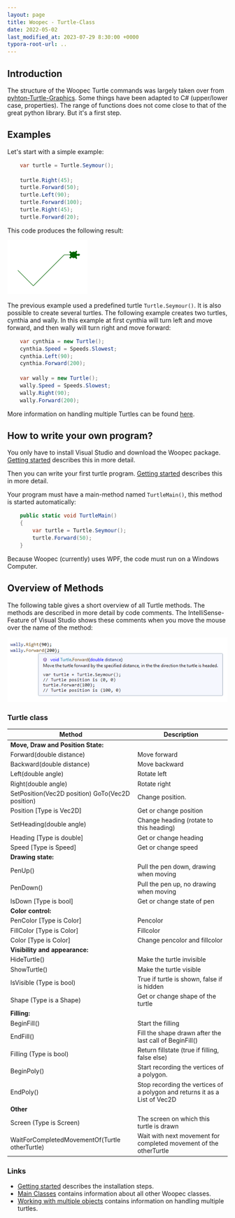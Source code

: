 ```yaml
---
layout: page
title: Woopec - Turtle-Class
date: 2022-05-02
last_modified_at: 2023-07-29 8:30:00 +0000
typora-root-url: ..
---
```



## Introduction

The structure of the Woopec Turtle commands was largely taken over from  [pyhton-Turtle-Graphics](https://docs.python.org/3/library/turtle.html#module-turtle). Some things have been adapted to C# (upper/lower case, properties). The range of functions does not come close to that of the great python library. But it's a first step.

## Examples

Let's start with a simple example:
```csharp
    var turtle = Turtle.Seymour();

    turtle.Right(45);
    turtle.Forward(50);
    turtle.Left(90);
    turtle.Forward(100);
    turtle.Right(45);
    turtle.Forward(20);
```
This code produces the following result:

![Woopec C# turtle graphics, result of simple example](/assets/images/FirstSample.png)

The previous example used a predefined turtle `Turtle.Seymour()`. It is also possible to create several turtles. The following example creates two turtles, cynthia and wally. In this example at first cynthia will turn left and move forward, and then wally will turn right and move forward:

```csharp
    var cynthia = new Turtle();
    cynthia.Speed = Speeds.Slowest;
    cynthia.Left(90);
    cynthia.Forward(200);

    var wally = new Turtle();
    wally.Speed = Speeds.Slowest;
    wally.Right(90);
    wally.Forward(200);
```
More information on handling multiple Turtles can be found [here](MultipleTurtles.html).

## How to write your own program?

You only have to install Visual Studio and download the Woopec package. [Getting started](GettingStarted.html) describes this in more detail.

Then you can write your first turtle program. [Getting started](GettingStarted.html) describes this in more detail.


Your program must have a main-method named `TurtleMain()`, this method is started automatically:

```csharp
    public static void TurtleMain()
    {
        var turtle = Turtle.Seymour();
        turtle.Forward(50);
    }
```

Because Woopec (currently) uses WPF, the code must run on a Windows Computer.

## Overview of Methods

The following table gives a short overview of all Turtle methods. The methods are described in more detail by code comments.
The IntelliSense-Feature of Visual Studio shows these comments when you move the mouse over the name of the method:

![IntelliSense](/assets/images/IntelliSense.png)

### Turtle class

| Method                                           | Description                                                  |
| ------------------------------------------------ | ------------------------------------------------------------ |
| **Move, Draw and Position State:**               |                                                              |
| Forward(double distance)                         | Move forward                                                 |
| Backward(double distance)                        | Move backward                                                |
| Left(double angle)                               | Rotate left                                                  |
| Right(double angle)                              | Rotate right                                                 |
| SetPosition(Vec2D position) GoTo(Vec2D position) | Change position.                                             |
| Position [Type is Vec2D]                         | Get or change position                                       |
| SetHeading(double angle)                         | Change heading (rotate to this heading)                      |
| Heading [Type is double]                         | Get or change heading                                        |
| Speed [Type is Speed]                            | Get or change speed                                          |
| **Drawing state:**                               |                                                              |
| PenUp()                                          | Pull the pen down, drawing when moving                       |
| PenDown()                                        | Pull the pen up, no drawing when moving                      |
| IsDown [Type is bool]                            | Get or change state of pen                                   |
| **Color control:**                               |                                                              |
| PenColor [Type is Color]                         | Pencolor                                                     |
| FillColor [Type is Color]                        | Fillcolor                                                    |
| Color [Type is Color]                            | Change pencolor and fillcolor                                |
| **Visibility and appearance:**                   |                                                              |
| HideTurtle()                                     | Make the turtle invisible                                    |
| ShowTurtle()                                     | Make the turtle visible                                      |
| IsVisible (Type is bool)                         | True if turtle is shown, false if is hidden                  |
| Shape (Type is a Shape)                          | Get or change shape of the turtle                            |
| **Filling:**                                     |                                                              |
| BeginFill()                                      | Start the filling                                            |
| EndFill()                                        | Fill the shape drawn after the last call of BeginFill()      |
| Filling (Type is bool)                           | Return fillstate (true if filling, false else)               |
| BeginPoly()                                                  | Start recording the vertices of a polygon.                   |
| EndPoly()                                                    | Stop recording the vertices of a polygon and returns it as a List of Vec2D |
| **Other**                                        |                                                              |
| Screen (Type is Screen)                          | The screen on which this turtle is drawn                     |
| WaitForCompletedMovementOf(Turtle otherTurtle)   | Wait with next movement for completed movement of the otherTurtle |


### Links

* [Getting started](GettingStarted.html) describes the installation steps.
* [Main Classes](MainClasses.html) contains information about all other Woopec classes.
* [Working with multiple objects](MultipleTurtles.html) contains information on handling multiple turtles.
